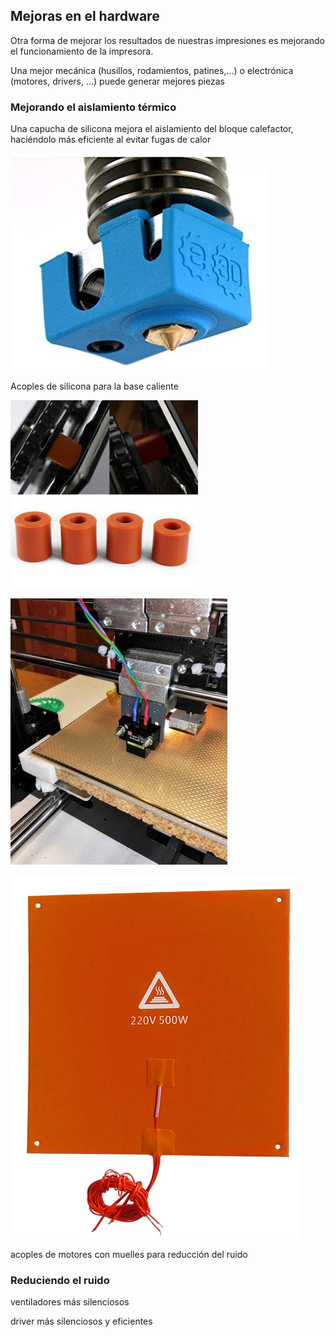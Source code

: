 ## Mejoras en el hardware

Otra forma de mejorar los resultados de nuestras impresiones es mejorando el funcionamiento de la impresora. 

Una mejor mecánica (husillos, rodamientos, patines,...) o electrónica (motores, drivers, ...) puede generar mejores piezas

### Mejorando el aislamiento térmico

Una capucha de silicona mejora el aislamiento del bloque calefactor, haciéndolo más eficiente al evitar fugas de calor

![Capucha de siliciona](./images/silicon_hotend_.jpg)


Acoples de silicona para la base caliente

![](./images/s-l300.jpg)

![](./images/cork_hotbed.jpg)

![](./images/silicon_hotbed.png)

acoples de motores con muelles para reducción del ruido

### Reduciendo el ruido

ventiladores más silenciosos

driver más silenciosos y eficientes


